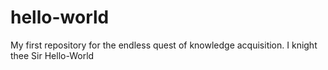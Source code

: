 # hello-world
My first repository for the endless quest of knowledge acquisition. I knight thee Sir Hello-World
